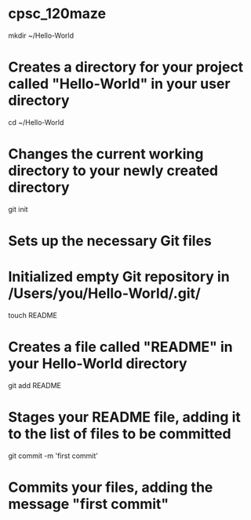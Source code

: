 cpsc_120maze
============
mkdir ~/Hello-World
# Creates a directory for your project called "Hello-World" in your user directory

cd ~/Hello-World
# Changes the current working directory to your newly created directory

git init
# Sets up the necessary Git files
# Initialized empty Git repository in /Users/you/Hello-World/.git/

touch README
# Creates a file called "README" in your Hello-World directory

git add README
# Stages your README file, adding it to the list of files to be committed

git commit -m 'first commit'
# Commits your files, adding the message "first commit"
